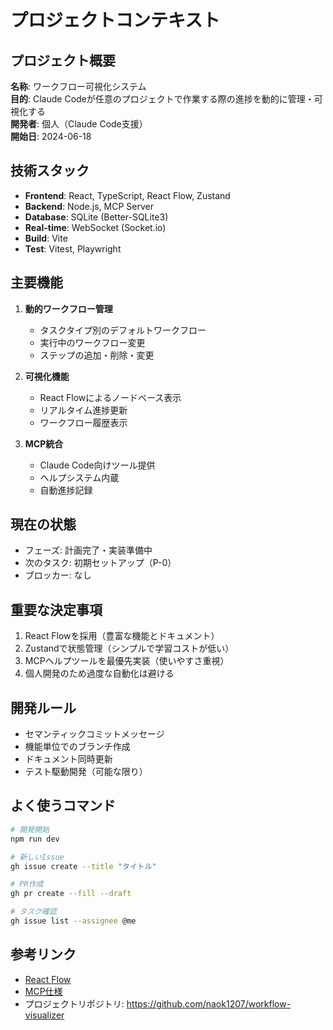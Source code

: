 # プロジェクトコンテキスト

## プロジェクト概要
**名称**: ワークフロー可視化システム  
**目的**: Claude Codeが任意のプロジェクトで作業する際の進捗を動的に管理・可視化する  
**開発者**: 個人（Claude Code支援）  
**開始日**: 2024-06-18  

## 技術スタック
- **Frontend**: React, TypeScript, React Flow, Zustand
- **Backend**: Node.js, MCP Server
- **Database**: SQLite (Better-SQLite3)
- **Real-time**: WebSocket (Socket.io)
- **Build**: Vite
- **Test**: Vitest, Playwright

## 主要機能
1. **動的ワークフロー管理**
   - タスクタイプ別のデフォルトワークフロー
   - 実行中のワークフロー変更
   - ステップの追加・削除・変更

2. **可視化機能**
   - React Flowによるノードベース表示
   - リアルタイム進捗更新
   - ワークフロー履歴表示

3. **MCP統合**
   - Claude Code向けツール提供
   - ヘルプシステム内蔵
   - 自動進捗記録

## 現在の状態
- フェーズ: 計画完了・実装準備中
- 次のタスク: 初期セットアップ（P-0）
- ブロッカー: なし

## 重要な決定事項
1. React Flowを採用（豊富な機能とドキュメント）
2. Zustandで状態管理（シンプルで学習コストが低い）
3. MCPヘルプツールを最優先実装（使いやすさ重視）
4. 個人開発のため過度な自動化は避ける

## 開発ルール
- セマンティックコミットメッセージ
- 機能単位でのブランチ作成
- ドキュメント同時更新
- テスト駆動開発（可能な限り）

## よく使うコマンド
```bash
# 開発開始
npm run dev

# 新しいIssue
gh issue create --title "タイトル"

# PR作成
gh pr create --fill --draft

# タスク確認
gh issue list --assignee @me
```

## 参考リンク
- [React Flow](https://reactflow.dev)
- [MCP仕様](https://modelcontextprotocol.io)
- プロジェクトリポジトリ: https://github.com/naok1207/workflow-visualizer
